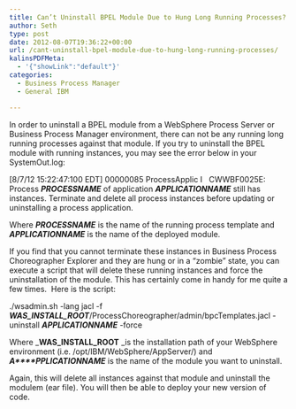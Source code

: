 ```yaml
---
title: Can’t Uninstall BPEL Module Due to Hung Long Running Processes?
author: Seth
type: post
date: 2012-08-07T19:36:22+00:00
url: /cant-uninstall-bpel-module-due-to-hung-long-running-processes/
kalinsPDFMeta:
  - '{"showLink":"default"}'
categories:
  - Business Process Manager
  - General IBM

---
```

In order to uninstall a BPEL module from a WebSphere Process Server or Business Process Manager environment, there can not be any running long running processes against that module. If you try to uninstall the BPEL module with running instances, you may see the error below in your SystemOut.log:

[8/7/12 15:22:47:100 EDT] 00000085 ProcessApplic I   CWWBF0025E: Process **_PROCESSNAME_** of application _**APPLICATIONNAME**_ still has instances. Terminate and delete all process instances before updating or uninstalling a process application.

<!--more-->

Where _**PROCESSNAME**_ is the name of the running process template and _**APPLICATIONNAME**_ is the name of the deployed module.

If you find that you cannot terminate these instances in Business Process Choreographer Explorer and they are hung or in a &#8220;zombie&#8221; state, you can execute a script that will delete these running instances and force the uninstallation of the module. This has certainly come in handy for me quite a few times.  Here is the script:

./wsadmin.sh -lang jacl -f _**WAS\_INSTALL\_ROOT**_/ProcessChoreographer/admin/bpcTemplates.jacl -uninstall _**APPLICATIONNAME**_ -force

Where _**WAS\_INSTALL\_ROOT** _is the installation path of your WebSphere environment (i.e. /opt/IBM/WebSphere/AppServer/) and _**A****PPLICATIONNAME**_ is the name of the module you want to uninstall.

Again, this will delete all instances against that module and uninstall the modulem (ear file). You will then be able to deploy your new version of code.